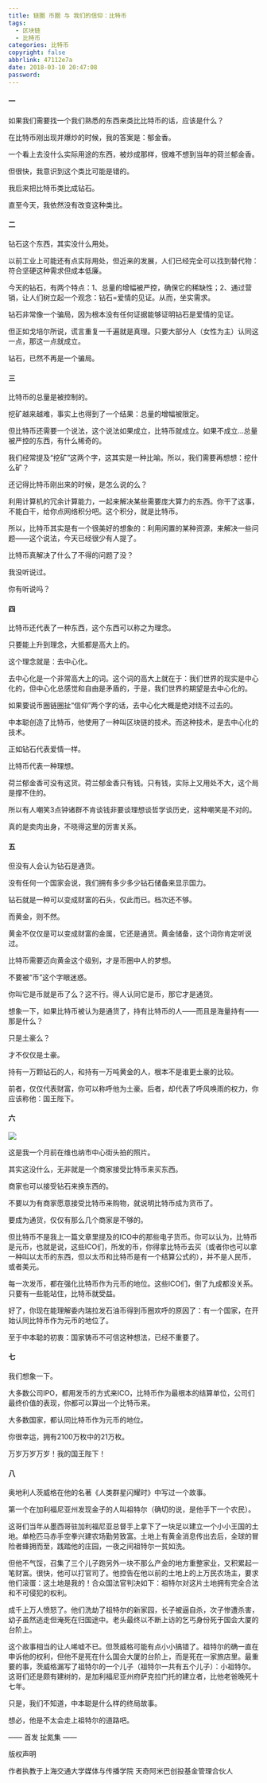 ```yaml
---
title: 链圈 币圈 与 我们的信仰：比特币
tags:
  - 区块链
  - 比特币
categories: 比特币
copyright: false
abbrlink: 47112e7a
date: 2018-03-10 20:47:08
password:
---
```


#### 一

如果我们需要找一个我们熟悉的东西来类比比特币的话，应该是什么？

在比特币刚出现并爆炒的时候，我的答案是：郁金香。

一个看上去没什么实际用途的东西，被炒成那样，很难不想到当年的荷兰郁金香。

但很快，我意识到这个类比可能是错的。

我后来把比特币类比成钻石。

直至今天，我依然没有改变这种类比。

 

#### 二

钻石这个东西，其实没什么用处。

以前工业上可能还有点实际用处，但近来的发展，人们已经完全可以找到替代物：符合坚硬这种需求但成本低廉。

今天的钻石，有两个特点：1、总量的增幅被严控，确保它的稀缺性；2、通过营销，让人们树立起一个观念：钻石=爱情的见证。从而，坐实需求。

钻石非常像一个骗局，因为根本没有任何证据能够证明钻石是爱情的见证。

但正如戈培尔所说，谎言重复一千遍就是真理。只要大部分人（女性为主）认同这一点，那这一点就成立。

钻石，已然不再是一个骗局。

 

#### 三

比特币的总量是被控制的。

挖矿越来越难，事实上也得到了一个结果：总量的增幅被限定。

但比特币还需要一个说法，这个说法如果成立，比特币就成立。如果不成立…总量被严控的东西，有什么稀奇的。

我们经常提及“挖矿”这两个字，这其实是一种比喻。所以，我们需要再想想：挖什么矿？

还记得比特币刚出来的时候，是怎么说的么？

利用计算机的冗余计算能力，一起来解决某些需要庞大算力的东西。你干了这事，不能白干，给你点网络积分吧。这个积分，就是比特币。

所以，比特币其实是有一个很美好的想象的：利用闲置的某种资源，来解决一些问题——这个说法，今天已经很少有人提了。

比特币真解决了什么了不得的问题了没？

我没听说过。

你有听说吗？

 

#### 四

比特币还代表了一种东西，这个东西可以称之为理念。

只要能上升到理念，大抵都是高大上的。

这个理念就是：去中心化。

去中心化是一个非常高大上的词。这个词的高大上就在于：我们世界的现实是中心化的，但中心化总感觉和自由是矛盾的，于是，我们世界的期望是去中心化的。

如果要说币圈链圈扯“信仰”两个字的话，去中心化大概是绝对绕不过去的。

中本聪创造了比特币，他使用了一种叫区块链的技术。而这种技术，是去中心化的技术。

正如钻石代表爱情一样。

比特币代表一种理想。

荷兰郁金香可没有这货。荷兰郁金香只有钱。只有钱，实际上又用处不大，这个局是撑不住的。

所以有人嘲笑3点钟诸群不肯谈钱非要谈理想谈哲学谈历史，这种嘲笑是不对的。

真的是卖肉出身，不晓得这里的厉害关系。

 

#### 五

但没有人会认为钻石是通货。

没有任何一个国家会说，我们拥有多少多少钻石储备来显示国力。

钻石就是一种可以变成财富的石头，仅此而已。档次还不够。

而黄金，则不然。

黄金不仅仅是可以变成财富的金属，它还是通货。黄金储备，这个词你肯定听说过。

比特币需要迈向黄金这个级别，才是币圈中人的梦想。

不要被“币”这个字眼迷惑。

你叫它是币就是币了么？这不行。得人认同它是币，那它才是通货。

想象一下，如果比特币被认为是通货了，持有比特币的人——而且是海量持有——那是什么？

只是土豪么？

才不仅仅是土豪。

持有一万颗钻石的人，和持有一万吨黄金的人，根本不是谁更土豪的比较。

前者，仅仅代表财富，你可以称呼他为土豪。后者，却代表了呼风唤雨的权力，你应该称他：国王陛下。

#### 六

![][1]

这是我一个月前在维也纳市中心街头拍的照片。

其实这没什么，无非就是一个商家接受比特币来买东西。

商家也可以接受钻石来换东西的。

不要以为有商家愿意接受比特币来购物，就说明比特币成为货币了。

要成为通货，仅仅有那么几个商家是不够的。

但比特币不是我上一篇文章里提及的ICO中的那些电子货币。你可以认为，比特币是元币，也就是说，这些ICO们，所发的币，你得拿比特币去买（或者你也可以拿一种叫以太币的东西，但以太币和比特币是有一个结算公式的），并不是人民币，或者美元。

每一次发币，都在强化比特币作为元币的地位。这些ICO们，倒了九成都没关系。只要有一些能站住，比特币就受益。

好了，你现在能理解委内瑞拉发石油币得到币圈欢呼的原因了：有一个国家，在开始认同比特币作为元币的地位了。

至于中本聪的初衷：国家铸币不可信这种想法，已经不重要了。

 

#### 七

我们想象一下。

大多数公司IPO，都用发币的方式来ICO，比特币作为最根本的结算单位，公司们最终价值的表现，你都可以算出一个比特币来。

大多数国家，都认同比特币作为元币的地位。

你很幸运，拥有2100万枚中的21万枚。

万岁万岁万岁！我的国王陛下！

 

#### 八

奥地利人茨威格在他的名著《人类群星闪耀时》中写过一个故事。

第一个在加利福尼亚州发现金子的人叫祖特尔（确切的说，是他手下一个农民）。

这哥们当年从墨西哥驻加利福尼亚总督手上拿下了一块足以建立一个小小王国的土地。单枪匹马赤手空拳兴建农场勤劳致富。土地上有黄金消息传出去后，全球的冒险者蜂拥而至，践踏他的庄园，一夜之间祖特尔一贫如洗。

但他不气馁，召集了三个儿子跑另外一块不那么产金的地方重整家业，又积累起一笔财富。很快，他可以打官司了。他控告在他以前的土地上的上万民农场主，要求他们滚蛋：这土地是我的！合众国法官判决如下：祖特尔对这片土地拥有完全合法和不可侵犯的权利。

成千上万人愤怒了。他们洗劫了祖特尔的新家园，长子被逼自杀，次子惨遭杀害，幼子虽然逃走但淹死在归国途中。老头最终以不断上访的乞丐身份死于国会大厦的台阶上。

这个故事相当的让人唏嘘不已。但茨威格可能有点小小搞错了。祖特尔的确一直在申诉他的权利，但他不是死在什么国会大厦的台阶上，而是死在一家旅店里。最重要的事，茨威格漏写了祖特尔的一个儿子（祖特尔一共有五个儿子）：小祖特尔。这哥们还是颇有建树的，是加利福尼亚州府萨克拉门托的建立者，比他老爸晚死十七年。

只是，我们不知道，中本聪是什么样的终局故事。

想必，他是不太会走上祖特尔的道路吧。

 

—— 首发 扯氮集 ——

版权声明

作者执教于上海交通大学媒体与传播学院 天奇阿米巴创投基金管理合伙人​​​​


  [1]: https://data.singlelovely.cn/xsj/20183/%E6%AF%94%E7%89%B9%E5%B8%81%E5%8C%BA%E5%9D%97%E9%93%BE.jpg
